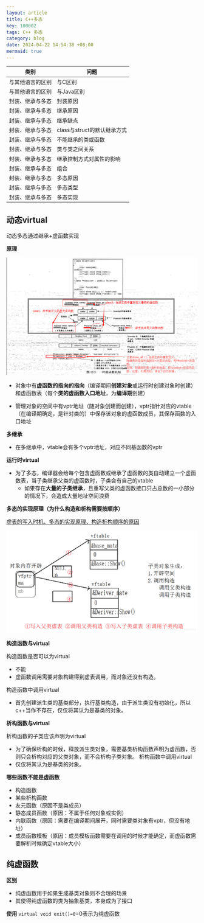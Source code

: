 ```yaml
---
layout: article
title: C++多态
key: 100002
tags: C++ 多态
category: blog
date: 2024-04-22 14:54:38 +08:00
mermaid: true
---
```




  | 类别 | 问题 | 
  |---|---|
  | 与其他语言的区别 | 与C区别 |
  | 与其他语言的区别 | 与Java区别 |
  | 封装、继承与多态 | 封装原因 |
  | 封装、继承与多态 | 继承原因 |
  | 封装、继承与多态 | 继承缺点 |
  | 封装、继承与多态 | class与struct的默认继承方式 |
  | 封装、继承与多态 | 不能继承的类或函数 |
  | 封装、继承与多态 | 类与类之间关系 |
  | 封装、继承与多态 | 继承控制方式对属性的影响 |
  | 封装、继承与多态 | 组合 |
  | 封装、继承与多态 | 多态原因 |
  | 封装、继承与多态 | 多态类型 |
  | 封装、继承与多态 | 多态实现 |

## 动态virtual

 动态多态通过继承+虚函数实现


 **原理**

 ![](https://github.com/amosteernamazz/amosteernamazz.github.io/raw/master/pictures/cppdy_1.png)

  * 对象中有**虚函数的指向的指向**（编译期间**创建对象**或运行时创建对象时创建）和虚函数表（每个**类的虚函数入口地址**，为**编译期**创建）

  * 管理对象的空间中有vptr地址（随对象创建而创建），vptr指针对应的vtable（在编译期确定，是针对类的）中保存该对象的虚函数成员，其保存函数的入口地址


 **多继承**
  * 在多继承中，vtable会有多个vptr地址，对应不同基函数的vptr


 **运行时virtual**
  * 为了多态，编译器会给每个包含虚函数或继承了虚函数的类自动建立一个虚函数表，当子类继承父类的虚函数时，子类会有自己的vtable
    * 如果存在**大量的子类继承**，且重写父类的虚函数接口只占总数的一小部分的情况下，会造成大量地址空间浪费


 **多态的实现原理（为什么构造和析构需要按顺序）**

  [虚表的写入时机、多态的实现原理、构造析构顺序的原因](https://blog.csdn.net/weixin_43919932/article/details/104356460)

 ![](https://github.com/amosteernamazz/amosteernamazz.github.io/raw/master/pictures/cppdy_2.png)



 **构造函数与virtual**

  构造函数是否可以为virtual
  * 不能
  * 虚函数调用需要对象构建得到虚表调用，而对象还没有构造。

  构造函数中调用virtual
  * 首先创建派生类的基类部分，执行基类构造，由于派生类没有初始化，所以c++当作不存在，仅仅将其认为是基类的对象。


 **析构函数与virtual**
 
  析构函数的子类应该声明为virtual
  * 为了确保析构的时候，释放派生类对象，需要基类析构函数声明为虚函数，否则只会析构对应的父类对象，而不会析构子类对象。
  析构函数中调用virtual
  * 仅仅将其认为是基类的对象。


 **哪些函数不能是虚函数**
  * 构造函数
  * 某些析构函数
  * 友元函数（原因不是类成员）
  * 静态成员函数（原因：不属于任何对象或实例）
  * 内联函数（原因：需要在编译期间展开，同时需要类对象有vptr，但没有地址）
  * 成员函数模板（原因：成员模板函数需要在调用的时候才能确定，而虚函数需要解析时候确定vtable大小）


## 纯虚函数
 **区别**
  * 纯虚函数用于如果生成基类对象则不合理的场景
  * 其使得纯虚函数的类为抽象基类，本身成为了接口


 **使用**
  `virtual void exit()=0`=0表示为纯虚函数
